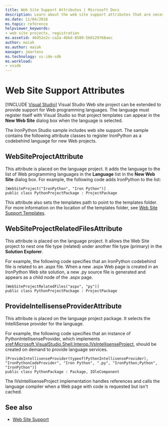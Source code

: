 ```yaml
---
title: Web Site Support Attributes | Microsoft Docs
description: Learn about the web site support attributes that are necessary for extending the functionality of Visual Studio using web site projects.
ms.date: 11/04/2016
ms.topic: reference
helpviewer_keywords:
- web site projects, registration
ms.assetid: 46d52e2c-ca2a-4bbd-8500-5b0129768aec
author: maiak
ms.author: maiak
manager: jmartens
ms.technology: vs-ide-sdk
ms.workload:
- vssdk
---
```

# Web Site Support Attributes

 [!INCLUDE [Visual Studio](~/includes/applies-to-version/vs-windows-only.md)]
Visual Studio Web site project can be extended to provide support for Web programming languages. The language must register itself with Visual Studio so that project templates can appear in the **New Web Site** dialog box when the language is selected.

The IronPython Studio sample includes web site support. The sample contains the following attribute classes to register IronPython as a codebehind language for new Web projects.

## WebSiteProjectAttribute
 This attribute is placed on the language project. It adds the language to the list of Web programming languages in the **Language** list in the **New Web Site** dialog box. For example, the following code adds IronPython to the list:

```
[WebSiteProject("IronPython", "Iron Python")]
public class PythonProjectPackage : ProjectPackage
```

 This attribute also sets the templates path to point to the templates folder. For more information on the location of the templates folder, see [Web Site Support Templates](../../extensibility/internals/web-site-support-templates.md).

## WebSiteProjectRelatedFilesAttribute
 This attribute is placed on the language project. It allows the Web Site project to nest one file type (related) under another file type (primary) in the **Solution Explorer**.

 For example, the following code specifies that an IronPython codebehind file is related to an .aspx file. When a new .aspx Web page is created in an IronPython Web site solution, a new .py source file is generated and appears as a child node of the .aspx page.

```
[WebSiteProjectRelatedFiles("aspx", "py")]
public class PythonProjectPackage : ProjectPackage
```

## ProvideIntellisenseProviderAttribute
 This attribute is placed on the language project package. It selects the IntelliSense provider for the language.

 For example, the following code specifies that an instance of PythonIntellisenseProvider, which implements <xref:Microsoft.VisualStudio.Shell.Interop.IVsIntellisenseProject>, should be created on demand to provide language services.

```
[ProvideIntellisenseProvider(typeof(PythonIntellisenseProvider), "IronPythonCodeProvider", "Iron Python", ".py", "IronPython;Python", "IronPython")]
public class PythonPackage : Package, IOleComponent
```

 The IVsIntellisenseProject implementation handles references and calls the language compiler when a Web page with code is requested but isn't cached.

## See also
- [Web Site Support](../../extensibility/internals/web-site-support.md)
